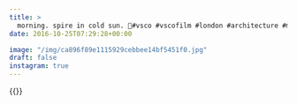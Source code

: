 ```yaml
---
title: >
  morning. spire in cold sun. 🌟#vsco #vscofilm #london #architecture #morning #city
date: 2016-10-25T07:29:28+00:00

image: "/img/ca896f89e1115929cebbee14bf5451f0.jpg"
draft: false
instagram: true
---
```


{{<photo src="/img/ca896f89e1115929cebbee14bf5451f0.jpg">}}
